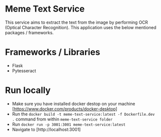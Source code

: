 # Meme Text Service

This service aims to extract the text from the image by performing OCR (Optical Character Recognition). This application uses the below mentioned packages / frameworks.

# Frameworks / Libraries

- Flask
- Pytesseract

# Run locally

- Make sure you have installed docker destop on your machine [https://www.docker.com/products/docker-desktop]
- Run the `docker build -t meme-text-service:latest -f Dockerfile.dev .` command from within `meme-text-service folder`
- Run `docker run -p 3001:3001 meme-text-service:latest` 
- Navigate to [http://localhost:3001]
